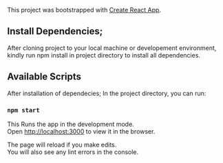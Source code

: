 This project was bootstrapped with [Create React App](https://github.com/facebook/create-react-app).

## Install Dependencies;

After cloning project to your local machine or developement environment,
kindly run npm install in project directory to install all dependencies.

## Available Scripts

After installation of dependecies; In the project directory, you can run:

### `npm start`

This Runs the app in the development mode.\
Open [http://localhost:3000](http://localhost:3000) to view it in the browser.

The page will reload if you make edits.\
You will also see any lint errors in the console.
